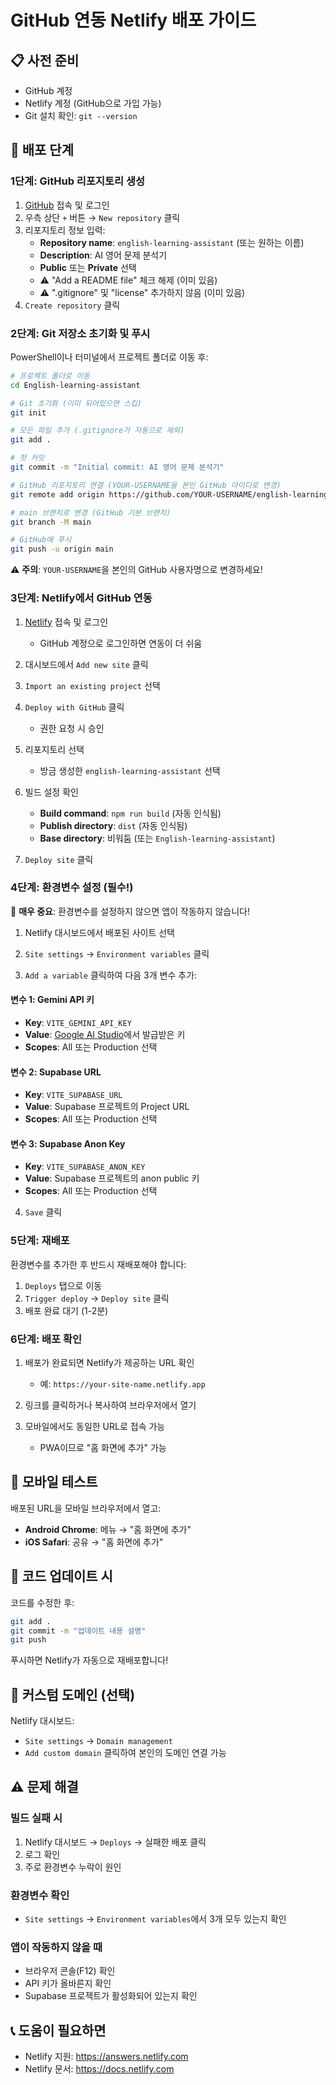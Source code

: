 # GitHub 연동 Netlify 배포 가이드

## 📋 사전 준비
- GitHub 계정
- Netlify 계정 (GitHub으로 가입 가능)
- Git 설치 확인: `git --version`

## 🚀 배포 단계

### 1단계: GitHub 리포지토리 생성

1. [GitHub](https://github.com) 접속 및 로그인
2. 우측 상단 `+` 버튼 → `New repository` 클릭
3. 리포지토리 정보 입력:
   - **Repository name**: `english-learning-assistant` (또는 원하는 이름)
   - **Description**: AI 영어 문제 분석기
   - **Public** 또는 **Private** 선택
   - ⚠️ "Add a README file" 체크 해제 (이미 있음)
   - ⚠️ ".gitignore" 및 "license" 추가하지 않음 (이미 있음)
4. `Create repository` 클릭

### 2단계: Git 저장소 초기화 및 푸시

PowerShell이나 터미널에서 프로젝트 폴더로 이동 후:

```bash
# 프로젝트 폴더로 이동
cd English-learning-assistant

# Git 초기화 (이미 되어있으면 스킵)
git init

# 모든 파일 추가 (.gitignore가 자동으로 제외)
git add .

# 첫 커밋
git commit -m "Initial commit: AI 영어 문제 분석기"

# GitHub 리포지토리 연결 (YOUR-USERNAME을 본인 GitHub 아이디로 변경)
git remote add origin https://github.com/YOUR-USERNAME/english-learning-assistant.git

# main 브랜치로 변경 (GitHub 기본 브랜치)
git branch -M main

# GitHub에 푸시
git push -u origin main
```

⚠️ **주의**: `YOUR-USERNAME`을 본인의 GitHub 사용자명으로 변경하세요!

### 3단계: Netlify에서 GitHub 연동

1. [Netlify](https://netlify.com) 접속 및 로그인
   - GitHub 계정으로 로그인하면 연동이 더 쉬움

2. 대시보드에서 `Add new site` 클릭

3. `Import an existing project` 선택

4. `Deploy with GitHub` 클릭
   - 권한 요청 시 승인

5. 리포지토리 선택
   - 방금 생성한 `english-learning-assistant` 선택

6. 빌드 설정 확인
   - **Build command**: `npm run build` (자동 인식됨)
   - **Publish directory**: `dist` (자동 인식됨)
   - **Base directory**: 비워둠 (또는 `English-learning-assistant`)
   
7. `Deploy site` 클릭

### 4단계: 환경변수 설정 (필수!)

🔴 **매우 중요**: 환경변수를 설정하지 않으면 앱이 작동하지 않습니다!

1. Netlify 대시보드에서 배포된 사이트 선택

2. `Site settings` → `Environment variables` 클릭

3. `Add a variable` 클릭하여 다음 3개 변수 추가:

#### 변수 1: Gemini API 키
- **Key**: `VITE_GEMINI_API_KEY`
- **Value**: [Google AI Studio](https://aistudio.google.com/app/apikey)에서 발급받은 키
- **Scopes**: All 또는 Production 선택

#### 변수 2: Supabase URL
- **Key**: `VITE_SUPABASE_URL`
- **Value**: Supabase 프로젝트의 Project URL
- **Scopes**: All 또는 Production 선택

#### 변수 3: Supabase Anon Key
- **Key**: `VITE_SUPABASE_ANON_KEY`
- **Value**: Supabase 프로젝트의 anon public 키
- **Scopes**: All 또는 Production 선택

4. `Save` 클릭

### 5단계: 재배포

환경변수를 추가한 후 반드시 재배포해야 합니다:

1. `Deploys` 탭으로 이동
2. `Trigger deploy` → `Deploy site` 클릭
3. 배포 완료 대기 (1-2분)

### 6단계: 배포 확인

1. 배포가 완료되면 Netlify가 제공하는 URL 확인
   - 예: `https://your-site-name.netlify.app`

2. 링크를 클릭하거나 복사하여 브라우저에서 열기

3. 모바일에서도 동일한 URL로 접속 가능
   - PWA이므로 "홈 화면에 추가" 가능

## 📱 모바일 테스트

배포된 URL을 모바일 브라우저에서 열고:
- **Android Chrome**: 메뉴 → "홈 화면에 추가"
- **iOS Safari**: 공유 → "홈 화면에 추가"

## 🔄 코드 업데이트 시

코드를 수정한 후:

```bash
git add .
git commit -m "업데이트 내용 설명"
git push
```

푸시하면 Netlify가 자동으로 재배포합니다!

## 🎨 커스텀 도메인 (선택)

Netlify 대시보드:
- `Site settings` → `Domain management`
- `Add custom domain` 클릭하여 본인의 도메인 연결 가능

## ⚠️ 문제 해결

### 빌드 실패 시
1. Netlify 대시보드 → `Deploys` → 실패한 배포 클릭
2. 로그 확인
3. 주로 환경변수 누락이 원인

### 환경변수 확인
- `Site settings` → `Environment variables`에서 3개 모두 있는지 확인

### 앱이 작동하지 않을 때
- 브라우저 콘솔(F12) 확인
- API 키가 올바른지 확인
- Supabase 프로젝트가 활성화되어 있는지 확인

## 📞 도움이 필요하면

- Netlify 지원: https://answers.netlify.com
- Netlify 문서: https://docs.netlify.com

